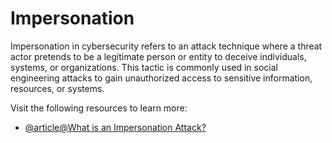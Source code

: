 # Impersonation

Impersonation in cybersecurity refers to an attack technique where a threat actor pretends to be a legitimate person or entity to deceive individuals, systems, or organizations. This tactic is commonly used in social engineering attacks to gain unauthorized access to sensitive information, resources, or systems.

Visit the following resources to learn more:

- [@article@What is an Impersonation Attack?](https://www.upguard.com/blog/impersonation-attack)
